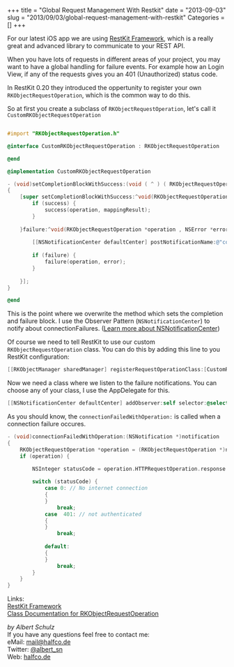 +++
title = "Global Request Management With Restkit"
date = "2013-09-03"
slug = "2013/09/03/global-request-management-with-restkit"
Categories = []
+++

For our latest iOS app we are using [RestKit Framework](http://restkit.org), which is a really great and advanced library to communicate to your REST API.

When you have lots of requests in different areas of your project, you may want to have a global handling for failure events.
For example how an Login View, if any of the requests gives you an 401 (Unauthorized) status code.

In RestKit 0.20 they introduced the oppertunity to register your own `RKObjectRequestOperation`, which is the common way to do this.

So at first you create a subclass of `RKObjectRequestOperation`, let's call it `CustomRKObjectRequestOperation`

```objective-c

#import "RKObjectRequestOperation.h"

@interface CustomRKObjectRequestOperation : RKObjectRequestOperation

@end

@implementation CustomRKObjectRequestOperation

- (void)setCompletionBlockWithSuccess:(void ( ^ ) ( RKObjectRequestOperation *operation , RKMappingResult *mappingResult ))success failure:(void ( ^ ) ( RKObjectRequestOperation *operation , NSError *error ))failure
{
    [super setCompletionBlockWithSuccess:^void(RKObjectRequestOperation *operation , RKMappingResult *mappingResult) {
        if (success) {
            success(operation, mappingResult);
        }
        
    }failure:^void(RKObjectRequestOperation *operation , NSError *error) {
        
        [[NSNotificationCenter defaultCenter] postNotificationName:@"connectionFailure" object:operation];
        
        if (failure) {
            failure(operation, error);
        }
        
    }];
}

@end

```
This is the point where we overwrite the method which sets the completion and failure block.
I use the Observer Pattern (`NSNotificationCenter`) to notify about connectionFailures. ([Learn more about NSNotificationCenter](http://mobile.tutsplus.com/tutorials/iphone/ios-sdk_nsnotificationcenter/))  

Of course we need to tell RestKit to use our custom `RKObjectRequestOperation` class. You can do this by adding this line to you RestKit configuration:
```objective-c
[[RKObjectManager sharedManager] registerRequestOperationClass:[CustomRKObjectRequestOperation class]];
```


Now we need a class where we listen to the failure notifications. You can choose any of your class, I use the AppDelegate for this.
```objective-c
[[NSNotificationCenter defaultCenter] addObserver:self selector:@selector(connectionFailedWithOperation:) name:@"connectionFailure" object:nil];
```

As you should know, the `connectionFailedWithOperation:` is called when a connection failure occures.
```objective-c
- (void)connectionFailedWithOperation:(NSNotification *)notification
{
    RKObjectRequestOperation *operation = (RKObjectRequestOperation *)notification.object;
    if (operation) {
        
        NSInteger statusCode = operation.HTTPRequestOperation.response.statusCode;

        switch (statusCode) {
            case 0: // No internet connection
            {
            }
                break;
            case  401: // not authenticated
            {
            }
                break;
                
            default:
            {
            }
                break;
        }
    }
}
```

Links:  
[RestKit Framework](http://restkit.org)  
[Class Documentation for RKObjectRequestOperation](http://restkit.org/api/latest/Classes/RKObjectRequestOperation.html)

_by Albert Schulz_  
If you have any questions feel free to contact me:  
eMail: mail@halfco.de  
Twitter: [@albert_sn](https://twitter.com/albert_sn)  
Web: [halfco.de](http://halfco.de)  

